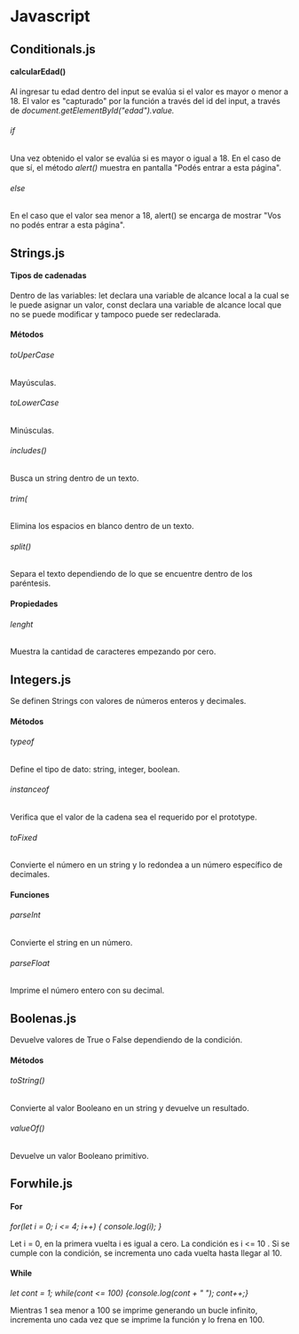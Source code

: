 # Javascript

## Conditionals.js
#### calcularEdad()
Al ingresar tu edad dentro del input se evalúa si el valor es mayor o menor a 18. El valor es "capturado" por la función a través del id del input, a través de *document.getElementById("edad").value.* 
###### if
Una vez obtenido el valor se evalúa si es mayor o igual a 18. En el caso de que sí, el método *alert()* muestra en pantalla "Podés entrar a esta página".
###### else
En el caso que el valor sea menor a 18, alert() se encarga de mostrar "Vos no podés entrar a esta página". 



## Strings.js 
#### Tipos de cadenadas
Dentro de las variables: let declara una variable de alcance local a la cual se le puede asignar un valor, const declara una variable de alcance local que no se puede modificar y tampoco puede ser redeclarada. 

#### Métodos
###### toUperCase
Mayúsculas. 
###### toLowerCase
Minúsculas. 
###### includes() 
Busca un string dentro de un texto. 
###### trim(
Elimina los espacios en blanco dentro de un texto.
###### split()
Separa el texto dependiendo de lo que se encuentre dentro de los paréntesis. 

#### Propiedades
###### lenght
Muestra la cantidad de caracteres empezando por cero. 



## Integers.js
Se definen Strings con valores de números enteros y decimales.

#### Métodos
###### typeof
Define el tipo de dato: string, integer, boolean.
###### instanceof 
Verifica que el valor de la cadena sea el requerido por el prototype. 
###### toFixed 
Convierte el número en un string y lo redondea a un número específico de decimales.  


#### Funciones
###### parseInt
Convierte el string en un número.
###### parseFloat 
Imprime el número entero con su decimal.



## Boolenas.js 
Devuelve valores de True o False dependiendo de la condición.
#### Métodos
###### toString() 
Convierte al valor Booleano en un string y devuelve un resultado.
###### valueOf()  
Devuelve un valor Booleano primitivo.  


## Forwhile.js
#### For
*for(let i = 0; i <= 4; i++) {*
    *console.log(i);*
*}*

Let i = 0, en la primera vuelta i es igual a cero. La condición es i <= 10 . Si se cumple con la condición, se incrementa uno cada vuelta hasta llegar al 10. 

#### While
*let cont = 1;*
*while(cont <= 100) {console.log(cont + " "); cont++;}*

Mientras 1 sea menor a 100 se imprime generando un bucle infinito, incrementa uno cada vez que se imprime la función y lo frena en 100. 



